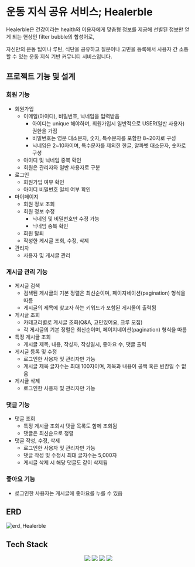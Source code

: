 # 운동 지식 공유 서비스; Healerble

Healerble은 건강이라는 health와 이용자에게 맞춤형 정보를 제공해 선별된 정보만 얻게 되는 현상인 filter bubble의 합성어로,

자신만의 운동 팁이나 루틴, 식단을 공유하고 질문이나 고민을 등록해서 사용자 간 소통할 수 있는 운동 지식 기반 커뮤니티 서비스입니다.

## 프로젝트 기능 및 설계
### 회원 기능
- 회원가입
  - 이메일(아이디), 비밀번호, 닉네임을 입력받음
    - 아이디는 unique 해야하며, 회원가입시 일반적으로 USER(일반 사용자) 권한을 가짐
    - 비밀번호는 영문 대소문자, 숫자, 특수문자를 포함한 8~20자로 구성
    - 닉네임은 2~10자이며, 특수문자를 제외한 한글, 알파벳 대소문자, 숫자로 구성
  - 아이디 및 닉네임 중복 확인
  - 회원은 관리자와 일반 사용자로 구분
- 로그인
  - 회원가입 여부 확인
  - 아이디 비밀번호 일치 여부 확인
- 마이페이지
  - 회원 정보 조회
  - 회원 정보 수정
    - 닉네임 및 비밀번호만 수정 가능
    - 닉네임 중복 확인
  - 회원 탈퇴 
  - 작성한 게시글 조회, 수정, 삭제
- 관리자
  - 사용자 및 게시글 관리
### 게시글 관리 기능
- 게시글 검색
  - 검색된 게시글의 기본 정렬은 최신순이며, 페이지네이션(pagination) 형식을 따름
  - 게시글의 제목에 찾고자 하는 키워드가 포함된 게시물이 출력됨
- 게시글 조회
  - 카테고리별로 게시글 조회(Q&A, 고민있어요, 크루 모집)
  - 각 게시글의 기본 정렬은 최신순이며, 페이지네이션(pagination) 형식을 따름
- 특정 게시글 조회
  - 게시글 제목, 내용, 작성자, 작성일시, 좋아요 수, 댓글 출력
- 게시글 등록 및 수정
  - 로그인한 사용자 및 관리자만 가능
  - 게시글 제목 글자수는 최대 100자이며, 제목과 내용이 공백 혹은 빈칸일 수 없음
- 게시글 삭제
  - 로그인한 사용자 및 관리자만 가능
### 댓글 기능
- 댓글 조회
  - 특정 게시글 조회시 댓글 목록도 함께 조회됨
  - 댓글은 최신순으로 정렬
- 댓글 작성, 수정, 삭제
  - 로그인한 사용자 및 관리자만 가능
  - 댓글 작성 및 수정시 최대 글자수는 5,000자
  - 게시글 삭제 시 해당 댓글도 같이 삭제됨
### 좋아요 기능
- 로그인한 사용자는 게시글에 좋아요를 누를 수 있음
## ERD
![erd_Healerble](https://github.com/user-attachments/assets/668c28c5-ac33-4cbd-bfd3-5c350393f8a4)
## Tech Stack
<div align=center> 
  <img src="https://img.shields.io/badge/java-007396?style=for-the-badge&logo=java&logoColor=white"> 
  <img src="https://img.shields.io/badge/spring-6DB33F?style=for-the-badge&logo=spring&logoColor=white"> 
  <img src="https://img.shields.io/badge/mysql-4479A1?style=for-the-badge&logo=mysql&logoColor=white"> 
  <img src="https://img.shields.io/badge/git-F05032?style=for-the-badge&logo=git&logoColor=white">
</div>
